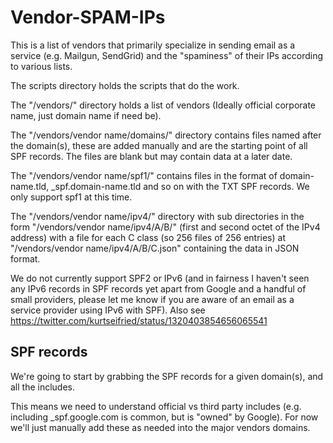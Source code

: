 # Vendor-SPAM-IPs

This is a list of vendors that primarily specialize in sending email as a service (e.g. Mailgun, SendGrid) and the "spaminess" of their IPs according to various lists.

The scripts directory holds the scripts that do the work.

The "/vendors/" directory holds a list of vendors (Ideally official corporate name, just domain name if need be).

The "/vendors/vendor name/domains/" directory contains files named after the domain(s), these are added manually and are the starting point of all SPF records. The files are blank but may contain data at a later date.

The "/vendors/vendor name/spf1/" contains files in the format of domain-name.tld, _spf.domain-name.tld and so on with the TXT SPF records. We only support spf1 at this time.

The "/vendors/vendor name/ipv4/" directory with sub directories in the form "/vendors/vendor name/ipv4/A/B/" (first and second octet of the IPv4 address) with a file for each C class (so 256 files of 256 entries) at "/vendors/vendor name/ipv4/A/B/C.json" containing the data in JSON format.

We do not currently support SPF2 or IPv6 (and in fairness I haven't seen any IPv6 records in SPF records yet apart from Google and a handful of small providers, please let me know if you are aware of an email as a service provider using IPv6 with SPF). Also see https://twitter.com/kurtseifried/status/1320403854656065541

## SPF records

We're going to start by grabbing the SPF records for a given domain(s), and all the includes.

This means we need to understand official vs third party includes (e.g. including _spf.google.com is common, but is "owned" by Google). For now we'll just manually add these as needed into the major vendors domains.
